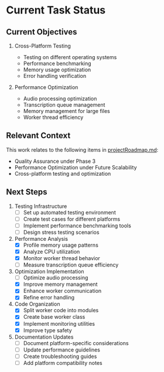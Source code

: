 # Current Task Status

## Current Objectives

1. Cross-Platform Testing
   - Testing on different operating systems
   - Performance benchmarking
   - Memory usage optimization
   - Error handling verification

2. Performance Optimization
   - Audio processing optimization
   - Transcription queue management
   - Memory management for large files
   - Worker thread efficiency

## Relevant Context

This work relates to the following items in [projectRoadmap.md](projectRoadmap.md):
- Quality Assurance under Phase 3
- Performance Optimization under Future Scalability
- Cross-platform testing and optimization

## Next Steps

1. Testing Infrastructure
   - [ ] Set up automated testing environment
   - [ ] Create test cases for different platforms
   - [ ] Implement performance benchmarking tools
   - [ ] Design stress testing scenarios

2. Performance Analysis
   - [x] Profile memory usage patterns
   - [x] Analyze CPU utilization
   - [x] Monitor worker thread behavior
   - [ ] Measure transcription queue efficiency

3. Optimization Implementation
   - [ ] Optimize audio processing
   - [x] Improve memory management
   - [x] Enhance worker communication
   - [x] Refine error handling

4. Code Organization
   - [x] Split worker code into modules
   - [x] Create base worker class
   - [x] Implement monitoring utilities
   - [x] Improve type safety

4. Documentation Updates
   - [ ] Document platform-specific considerations
   - [ ] Update performance guidelines
   - [ ] Create troubleshooting guides
   - [ ] Add platform compatibility notes
